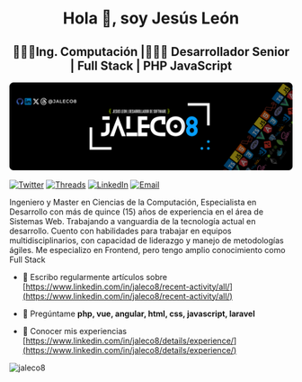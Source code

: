 <h1 align="center">Hola 👋, soy Jesús León</h1>
<h2 align="center">👨🏻‍🎓Ing. Computación |🧑🏻‍💻 Desarrollador Senior | Full Stack | PHP JavaScript</h2>

![](./images/JALECO-Banner.png)

[![Twitter](https://img.shields.io/badge/Twitter-jaleco8-0F1419?logo=x&labelColor=0F1419&color=1FA5FF)](https://twitter.com/jaleco8) [![Threads](https://img.shields.io/badge/threads-jaleco8-171819?logo=threads&labelColor=171819&color=A4ABB3)](https://www.threads.net/@jaleco8) [![LinkedIn](https://img.shields.io/badge/LinkedIn-jaleco8-0a66c2?logo=linkedIn&labelColor=0a66c2&color=032342)](https://www.linkedin.com/in/jaleco8) [![Email](https://img.shields.io/badge/ing.jesusleon%40gmail.com-Email_Personal-0D0D0D?logo=gmail&labelColor=0D0D0D&color=F21D2F)](mailto:ing.jesusleon@gmail.com)

Ingeniero y Master en Ciencias de la Computación, Especialista en Desarrollo con más de quince (15) años de experiencia en el área de Sistemas Web. Trabajando a vanguardia de la tecnología actual en desarrollo. Cuento con habilidades para trabajar en equipos multidisciplinarios, con capacidad de liderazgo y manejo de metodologías ágiles.
Me especializo en Frontend, pero tengo amplio conocimiento como Full Stack

- 📝 Escribo regularmente artículos sobre [https://www.linkedin.com/in/jaleco8/recent-activity/all/](https://www.linkedin.com/in/jaleco8/recent-activity/all/)

- 💬 Pregúntame **php, vue, angular, html, css, javascript, laravel**

- 📄 Conocer mis experiencias [https://www.linkedin.com/in/jaleco8/details/experience/](https://www.linkedin.com/in/jaleco8/details/experience/)

<p><img align="left" src="https://github-readme-stats.vercel.app/api/top-langs?username=jaleco8&show_icons=true&locale=en&layout=compact" alt="jaleco8" /></p>

